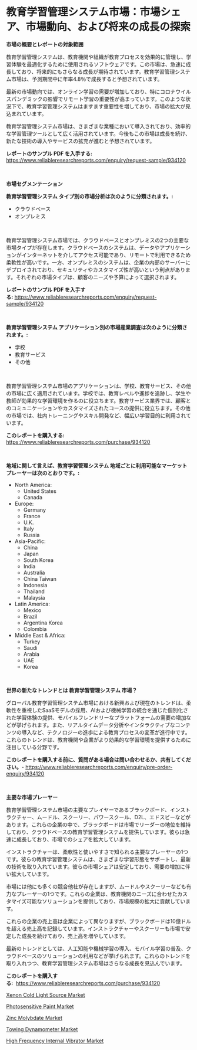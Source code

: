 <p><h1>教育学習管理システム市場：市場シェア、市場動向、および将来の成長の探索</h1></p><p><strong>市場の概要とレポートの対象範囲</strong></p>
<p><p>教育学習管理システムは、教育機関や組織が教育プロセスを効果的に管理し、学習体験を最適化するために使用されるソフトウェアです。この市場は、急速に成長しており、将来的にもさらなる成長が期待されています。教育学習管理システム市場は、予測期間中に年率4.8％で成長すると予想されています。</p><p>最新の市場動向では、オンライン学習の需要が増加しており、特にコロナウイルスパンデミックの影響でリモート学習の重要性が高まっています。このような状況下で、教育学習管理システムはますます重要性を増しており、市場の拡大が見込まれています。</p><p>教育学習管理システム市場は、さまざまな業種において導入されており、効率的な学習管理ツールとして広く活用されています。今後もこの市場は成長を続け、新たな技術の導入やサービスの拡充が進むと予想されています。</p></p>
<p><strong>レポートのサンプル PDF を入手する:</strong> <a href="https://www.reliableresearchreports.com/enquiry/request-sample/934120">https://www.reliableresearchreports.com/enquiry/request-sample/934120</a></p>
<p>&nbsp;</p>
<p><strong>市場セグメンテーション</strong></p>
<p><strong>教育学習管理システム タイプ別の市場分析は次のように分類されます。:</strong></p>
<p><ul><li>クラウドベース</li><li>オンプレミス</li></ul></p>
<p>&nbsp;</p>
<p><p>教育学習管理システム市場では、クラウドベースとオンプレミスの2つの主要な市場タイプが存在します。クラウドベースのシステムは、データやアプリケーションがインターネットを介してアクセス可能であり、リモートで利用できるため柔軟性が高いです。一方、オンプレミスのシステムは、企業の内部のサーバーにデプロイされており、セキュリティやカスタマイズ性が高いという利点があります。それぞれの市場タイプは、顧客のニーズや予算によって選択されます。</p></p>
<p><strong>レポートのサンプル PDF を入手する:</strong>&nbsp;<a href="https://www.reliableresearchreports.com/enquiry/request-sample/934120">https://www.reliableresearchreports.com/enquiry/request-sample/934120</a></p>
<p>&nbsp;</p>
<p><strong> 教育学習管理システム アプリケーション別の市場産業調査は次のように分類されます。:</strong></p>
<p><ul><li>学校</li><li>教育サービス</li><li>その他</li></ul></p>
<p>&nbsp;</p>
<p><p>教育学習管理システム市場のアプリケーションは、学校、教育サービス、その他の市場に広く適用されています。学校では、教育レベルや進捗を追跡し、学生や教師が効果的な学習環境を作るのに役立ちます。教育サービス業界では、顧客とのコミュニケーションやカスタマイズされたコースの提供に役立ちます。その他の市場では、社内トレーニングやスキル開発など、幅広い学習目的に利用されています。</p></p>
<p><strong>このレポートを購入する:</strong>&nbsp; <a href="https://www.reliableresearchreports.com/purchase/934120">https://www.reliableresearchreports.com/purchase/934120</a></p>
<p>&nbsp;</p>
<p><strong>地域に関して言えば、教育学習管理システム 地域ごとに利用可能なマーケットプレーヤーは次のとおりです。:</strong></p>
<p><ul>
    <li>
        North America:
        <ul>
            <li>United States</li>
            <li>Canada</li>
        </ul>
    </li>
    <li>
        Europe:
        <ul>
            <li>Germany</li>
            <li>France</li>
            <li>U.K.</li>
            <li>Italy</li>
            <li>Russia</li>
        </ul>
    </li>
    <li>
        Asia-Pacific:
        <ul>
            <li>China</li>
            <li>Japan</li>
            <li>South Korea</li>
            <li>India</li>
            <li>Australia</li>
            <li>China Taiwan</li>
            <li>Indonesia</li>
            <li>Thailand</li>
            <li>Malaysia</li>
        </ul>
    </li>
    <li>
        Latin America:
        <ul>
            <li>Mexico</li>
            <li>Brazil</li>
            <li>Argentina Korea</li>
            <li>Colombia</li>
        </ul>
    </li>
    <li>
        Middle East & Africa:
        <ul>
            <li>Turkey</li>
            <li>Saudi</li>
            <li>Arabia</li>
            <li>UAE</li>
            <li>Korea</li>
        </ul>
    </li>
    </ul></p>
<p>&nbsp;</p>
<p><strong>世界の新たなトレンドとは 教育学習管理システム 市場？</strong></p>
<p><p>グローバル教育学習管理システム市場における新興および現在のトレンドは、柔軟性を重視したSaaSモデルの採用、AIおよび機械学習の統合を通じた個別化された学習体験の提供、モバイルフレンドリーなプラットフォームの需要の増加などが挙げられます。また、リアルタイムデータ分析やインタラクティブなコンテンツの導入など、テクノロジーの進歩による教育プロセスの変革が進行中です。これらのトレンドは、教育機関や企業がより効果的な学習環境を提供するために注目している分野です。</p></p>
<p><strong>このレポートを購入する前に、質問がある場合は問い合わせるか、共有してください。</strong>- <a href="https://www.reliableresearchreports.com/enquiry/pre-order-enquiry/934120">https://www.reliableresearchreports.com/enquiry/pre-order-enquiry/934120</a></p>
<p>&nbsp;</p>
<p><strong>主要な市場プレーヤー</strong></p>
<p><p>教育学習管理システム市場の主要なプレイヤーであるブラックボード、インストラクチャー、ムードル、スクーリー、パワースクール、D2L、エドスビーなどがあります。これらの企業の中で、ブラックボードは市場でリーダーの地位を維持しており、クラウドベースの教育学習管理システムを提供しています。彼らは急速に成長しており、市場でのシェアを拡大しています。</p><p>インストラクチャーは、柔軟性と使いやすさで知られる主要なプレーヤーの1つです。彼らの教育学習管理システムは、さまざまな学習形態をサポートし、最新の技術を取り入れています。彼らの市場シェアは安定しており、需要の増加に伴い拡大しています。</p><p>市場には他にも多くの競合他社が存在しますが、ムードルやスクーリーなども有力なプレーヤーの1つです。これらの企業は、教育機関のニーズに合わせたカスタマイズ可能なソリューションを提供しており、市場規模の拡大に貢献しています。</p><p>これらの企業の売上高は企業によって異なりますが、ブラックボードは10億ドルを超える売上高を記録しています。インストラクチャーやスクーリーも市場で安定した成長を続けており、売上高を増やしています。</p><p>最新のトレンドとしては、人工知能や機械学習の導入、モバイル学習の普及、クラウドベースのソリューションの利用などが挙げられます。これらのトレンドを取り入れつつ、教育学習管理システム市場はさらなる成長を見込んでいます。</p></p>
<p><strong>このレポートを購入する:</strong>&nbsp;&nbsp;<a href="https://www.reliableresearchreports.com/purchase/934120">https://www.reliableresearchreports.com/purchase/934120</a></p>
<p><p><a href="https://github.com/wusalecollins540tpqoz/Market-Research-Report-List-1/blob/main/xenon-cold-light-source-market.md">Xenon Cold Light Source Market</a></p><p><a href="https://view.publitas.com/reportprime-1/photosensitive-paint-market-with-the-goal-of-estimating-the-market-size-and-future-growth-potential-of-various-market-segments-based-on-component-applications-end-user-and-region/">Photosensitive Paint Market</a></p><p><a href="https://view.publitas.com/reportprime-1/zinc-molybdate-market-share-market-new-trends-analysis-report-by-type-by-application-by-end-use-by-region-and-segment-forecasts-2024-2031/">Zinc Molybdate Market</a></p><p><a href="https://meowing-canidae-761.notion.site/Global-Towing-Dynamometer-Market-Size-and-Market-Trends-Insights-and-Projections-from-2024-to-2031-64d5ee6044a04c1883aa7a544b2685fc">Towing Dynamometer Market</a></p><p><a href="https://frill-swim-3cd.notion.site/High-Frequency-Internal-Vibrator-Market-Offers-Provide-Insightful-Data-for-the-Time-Period-from-2024-20614d237f5045719cdffb0fbafd5bee">High Frequency Internal Vibrator Market</a></p></p>